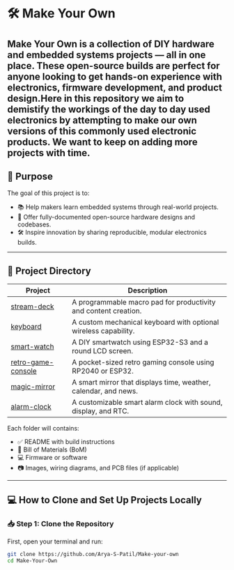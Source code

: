 # 🛠️ Make Your Own

**Make Your Own** is a collection of DIY hardware and embedded systems projects — all in one place. These open-source builds are perfect for anyone looking to get hands-on experience with electronics, firmware development, and product design.Here in this repository we aim to demistify the workings of the day to day used electronics by attempting to make our own versions of this commonly used electronic products. We want to keep on adding more projects with time.
---

## 🎯 Purpose

The goal of this project is to:

- 📚 Help makers learn embedded systems through real-world projects.
- 🧰 Offer fully-documented open-source hardware designs and codebases.
- 🛠️ Inspire innovation by sharing reproducible, modular electronics builds.

---

## 📁 Project Directory

| Project | Description |
|--------|-------------|
| [stream-deck](./stream-deck) | A programmable macro pad for productivity and content creation. |
| [keyboard](./keyboard) | A custom mechanical keyboard with optional wireless capability. |
| [smart-watch](./smart-watch) | A DIY smartwatch using ESP32-S3 and a round LCD screen. |
| [retro-game-console](./retro-game-console) | A pocket-sized retro gaming console using RP2040 or ESP32. |
| [magic-mirror](./magic-mirror) | A smart mirror that displays time, weather, calendar, and news. |
| [alarm-clock](./alarm-clock) | A customizable smart alarm clock with sound, display, and RTC. |

Each folder will contains:
- ✅ README with build instructions
- 🧾 Bill of Materials (BoM)
- 💻 Firmware or software
- 📷 Images, wiring diagrams, and PCB files (if applicable)

---

## 💻 How to Clone and Set Up Projects Locally

### 📥 Step 1: Clone the Repository

First, open your terminal and run:

```bash
git clone https://github.com/Arya-S-Patil/Make-your-own
cd Make-Your-Own

